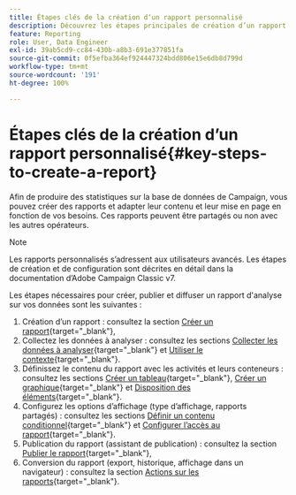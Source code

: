 ```yaml
---
title: Étapes clés de la création dʼun rapport personnalisé
description: Découvrez les étapes principales de création d’un rapport personnalisé.
feature: Reporting
role: User, Data Engineer
exl-id: 39ab5cd9-cc84-430b-a8b3-691e377851fa
source-git-commit: 0f5efba364ef924447324bdd806e15e6db8d799d
workflow-type: tm+mt
source-wordcount: '191'
ht-degree: 100%

---
```


# Étapes clés de la création dʼun rapport personnalisé{#key-steps-to-create-a-report}

Afin de produire des statistiques sur la base de données de Campaign, vous pouvez créer des rapports et adapter leur contenu et leur mise en page en fonction de vos besoins. Ces rapports peuvent être partagés ou non avec les autres opérateurs.

>[!NOTE]
>
>Les rapports personnalisés s’adressent aux utilisateurs avancés. Les étapes de création et de configuration sont décrites en détail dans la documentation d’Adobe Campaign Classic v7.

Les étapes nécessaires pour créer, publier et diffuser un rapport d&#39;analyse sur vos données sont les suivantes :

1. Création dʼun rapport : consultez la section [Créer un rapport](https://experienceleague.adobe.com/docs/campaign-classic/using/reporting/creating-new-reports/creating-a-new-report.html?lang=fr){target="_blank"},
1. Collectez les données à analyser : consultez les sections [Collecter les données à analyser](https://experienceleague.adobe.com/docs/campaign-classic/using/reporting/creating-new-reports/collecting-data-to-analyze.html?lang=fr){target="_blank"} et [Utiliser le contexte](https://experienceleague.adobe.com/docs/campaign-classic/using/reporting/creating-new-reports/collecting-data-to-analyze.html?lang=fr){target="_blank"}.
1. Définissez le contenu du rapport avec les activités et leurs conteneurs : consultez les sections [Créer un tableau](https://experienceleague.adobe.com/docs/campaign-classic/using/reporting/creating-new-reports/creating-a-table.html?lang=fr){target="_blank"}, [Créer un graphique](https://experienceleague.adobe.com/docs/campaign-classic/using/reporting/creating-new-reports/creating-a-chart.html?lang=fr){target="_blank"} et [Disposition des éléments](https://experienceleague.adobe.com/docs/campaign-classic/using/reporting/creating-new-reports/element-layout.html?lang=fr){target="_blank"}.
1. Configurez les options d’affichage (type d’affichage, rapports partagés) : consultez les sections [Définir un contenu conditionnel](https://experienceleague.adobe.com/docs/campaign-classic/using/reporting/creating-new-reports/defining-a-conditional-content.html?lang=fr){target="_blank"} et [Configurer l’accès au rapport](https://experienceleague.adobe.com/docs/campaign-classic/using/reporting/creating-new-reports/configuring-access-to-the-report.html?lang=fr){target="_blank"}.
1. Publication du rapport (assistant de publication) : consultez la section [Publier le rapport](https://experienceleague.adobe.com/docs/campaign-classic/using/reporting/creating-new-reports/configuring-access-to-the-report.html?lang=fr#publishing-the-report){target="_blank"},
1. Conversion du rapport (export, historique, affichage dans un navigateur) : consultez la section [Actions sur les rapports](https://experienceleague.adobe.com/docs/campaign-classic/using/reporting/creating-new-reports/actions-on-reports.html?lang=fr){target="_blank"}.
